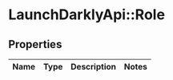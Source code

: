 # LaunchDarklyApi::Role

## Properties
Name | Type | Description | Notes
------------ | ------------- | ------------- | -------------



